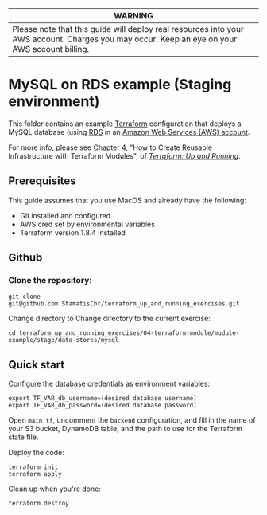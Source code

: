 | WARNING                          | 
|------------------------------------------|
| Please note that this guide will deploy real resources into your AWS account. Charges you may occur.  Keep an eye on your AWS account billing.


# MySQL on RDS example (Staging environment)


This folder contains an example [Terraform](https://www.terraform.io/) configuration that deploys a MySQL database (using 
[RDS](https://aws.amazon.com/rds/) in an [Amazon Web Services (AWS) account](http://aws.amazon.com/). 

For more info, please see Chapter 4, "How to Create Reusable Infrastructure with Terraform Modules", of 
*[Terraform: Up and Running](http://www.terraformupandrunning.com)*.
## Prerequisites


This guide assumes that you use MacOS and already have the following:

- Git installed and configured 
- AWS cred set by environmental variables
- Terraform version 1.8.4 installed

## Github

### Clone the repository:
```
git clone git@github.com:StamatisChr/terraform_up_and_running_exercises.git
```

Change directory to Change directory to the current exercise:
```
cd terraform_up_and_running_exercises/04-terraform-module/module-example/stage/data-stores/mysql
```

## Quick start

Configure the database credentials as environment variables:

```
export TF_VAR_db_username=(desired database username)
export TF_VAR_db_password=(desired database password)
```

Open `main.tf`, uncomment the `backend` configuration, and fill in the name of your S3 bucket, DynamoDB table, and
the path to use for the Terraform state file.

Deploy the code:

```
terraform init
terraform apply
```

Clean up when you're done:

```
terraform destroy
```

